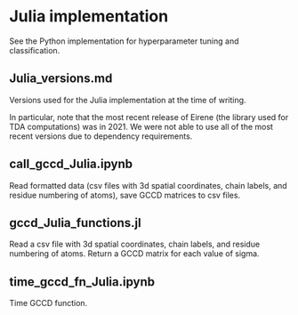 # Julia implementation

See the Python implementation for hyperparameter tuning and classification.

## Julia_versions.md

Versions used for the Julia implementation at the time of writing.

In particular, note that the most recent release of Eirene (the library used for TDA computations) was in 2021. We were not able to use all of the most recent versions due to dependency requirements.

## call_gccd_Julia.ipynb

Read formatted data (csv files with 3d spatial coordinates, chain labels, and residue numbering of atoms), save GCCD matrices to csv files.

## gccd_Julia_functions.jl

Read a csv file with 3d spatial coordinates, chain labels, and residue numbering of atoms. Return a GCCD matrix for each value of sigma. 

## time_gccd_fn_Julia.ipynb

Time GCCD function.
